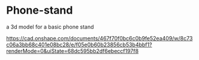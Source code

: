 # Phone-stand
a 3d model for a basic phone stand 

 https://cad.onshape.com/documents/467f70f0bc6c0b9fe52ea409/w/8c73c06a3bb68c401e08bc28/e/f05e0b60b23856cb53b4bbf1?renderMode=0&uiState=68dc595bb2df6ebeccf197f8
